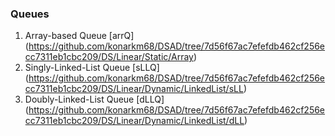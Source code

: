 ### Queues

1. Array-based Queue [arrQ] (https://github.com/konarkm68/DSAD/tree/7d56f67ac7efefdb462cf256ecc7311eb1cbc209/DS/Linear/Static/Array)
2. Singly-Linked-List Queue [sLLQ] (https://github.com/konarkm68/DSAD/tree/7d56f67ac7efefdb462cf256ecc7311eb1cbc209/DS/Linear/Dynamic/LinkedList/sLL)
3. Doubly-Linked-List Queue [dLLQ] (https://github.com/konarkm68/DSAD/tree/7d56f67ac7efefdb462cf256ecc7311eb1cbc209/DS/Linear/Dynamic/LinkedList/dLL)
